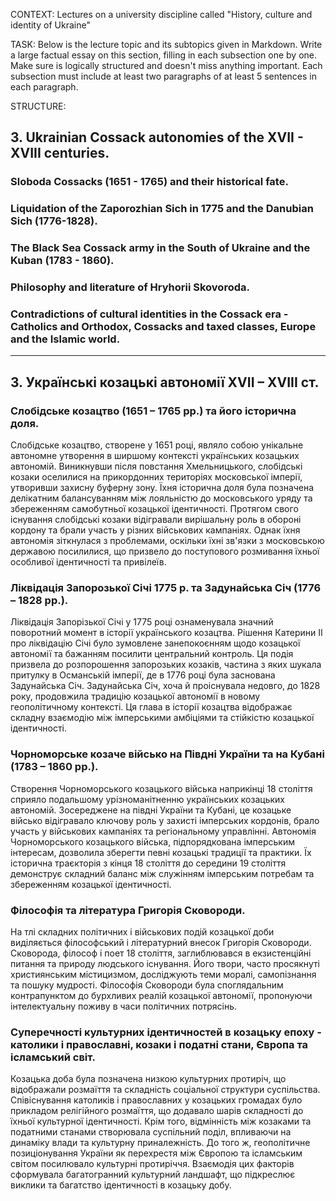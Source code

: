 CONTEXT:
Lectures on a university discipline called "History, culture and identity of Ukraine"

TASK:
Below is the lecture topic and its subtopics given in Markdown. Write a large factual essay on this section, filling in each subsection one by one. Make sure is logically structured and doesn't miss anything important. Each subsection must include at least two paragraphs of at least 5 sentences in each paragraph.

STRUCTURE:

## 3. Ukrainian Cossack autonomies of the XVII - XVIII centuries.

### Sloboda Cossacks (1651 - 1765) and their historical fate.

### Liquidation of the Zaporozhian Sich in 1775 and the Danubian Sich (1776-1828).

### The Black Sea Cossack army in the South of Ukraine and the Kuban (1783 - 1860).

### Philosophy and literature of Hryhorii Skovoroda.

### Contradictions of cultural identities in the Cossack era - Catholics and Orthodox, Cossacks and taxed classes, Europe and the Islamic world.

---

## 3. Українські козацькі автономії XVII – XVIIІ ст.

### Слобідське козацтво (1651 – 1765 рр.) та його історична доля.

Слобідське козацтво, створене у 1651 році, являло собою унікальне автономне утворення в ширшому контексті українських козацьких автономій. Виникнувши після повстання Хмельницького, слобідські козаки оселилися на прикордонних територіях московської імперії, утворивши захисну буферну зону. Їхня історична доля була позначена делікатним балансуванням між лояльністю до московського уряду та збереженням самобутньої козацької ідентичності. Протягом свого існування слобідські козаки відігравали вирішальну роль в обороні кордону та брали участь у різних військових кампаніях. Однак їхня автономія зіткнулася з проблемами, оскільки їхні зв'язки з московською державою посилилися, що призвело до поступового розмивання їхньої особливої ідентичності та привілеїв.

### Ліквідація Запорозької Січі 1775 р. та Задунайська Січ (1776 – 1828 рр.).

Ліквідація Запорізької Січі у 1775 році ознаменувала значний поворотний момент в історії українського козацтва. Рішення Катерини ІІ про ліквідацію Січі було зумовлене занепокоєнням щодо козацької автономії та бажанням посилити центральний контроль. Ця подія призвела до розпорошення запорозьких козаків, частина з яких шукала притулку в Османській імперії, де в 1776 році була заснована Задунайська Січ. Задунайська Січ, хоча й проіснувала недовго, до 1828 року, продовжила традицію козацької автономії в новому геополітичному контексті. Ця глава в історії козацтва відображає складну взаємодію між імперськими амбіціями та стійкістю козацької ідентичності.

### Чорноморське козаче військо на Півдні України та на Кубані (1783 – 1860 рр.).

Створення Чорноморського козацького війська наприкінці 18 століття сприяло подальшому урізноманітненню українських козацьких автономій. Зосереджене на півдні України та Кубані, це козацьке військо відігравало ключову роль у захисті імперських кордонів, брало участь у військових кампаніях та регіональному управлінні. Автономія Чорноморського козацького війська, підпорядкована імперським інтересам, дозволила зберегти певні козацькі традиції та практики. Їх історична траєкторія з кінця 18 століття до середини 19 століття демонструє складний баланс між служінням імперським потребам та збереженням козацької ідентичності.

### Філософія та література Григорія Сковороди.

На тлі складних політичних і військових подій козацької доби виділяється філософський і літературний внесок Григорія Сковороди. Сковорода, філософ і поет 18 століття, заглиблювався в екзистенційні питання та природу людського існування. Його твори, часто просякнуті християнським містицизмом, досліджують теми моралі, самопізнання та пошуку мудрості. Філософія Сковороди була споглядальним контрапунктом до бурхливих реалій козацької автономії, пропонуючи інтелектуальну поживу в часи політичних потрясінь.

### Суперечності культурних ідентичностей в козацьку епоху - католики і православні, козаки і податні стани, Європа та ісламський світ.

Козацька доба була позначена низкою культурних протиріч, що відображали розмаїття та складність соціальної структури суспільства. Співіснування католиків і православних у козацьких громадах було прикладом релігійного розмаїття, що додавало шарів складності до їхньої культурної ідентичності. Крім того, відмінність між козаками та податними станами створювала суспільний поділ, впливаючи на динаміку влади та культурну приналежність. До того ж, геополітичне позиціонування України як перехрестя між Європою та ісламським світом посилювало культурні протиріччя. Взаємодія цих факторів сформувала багатогранний культурний ландшафт, що підкреслює виклики та багатство ідентичності в козацьку добу.
